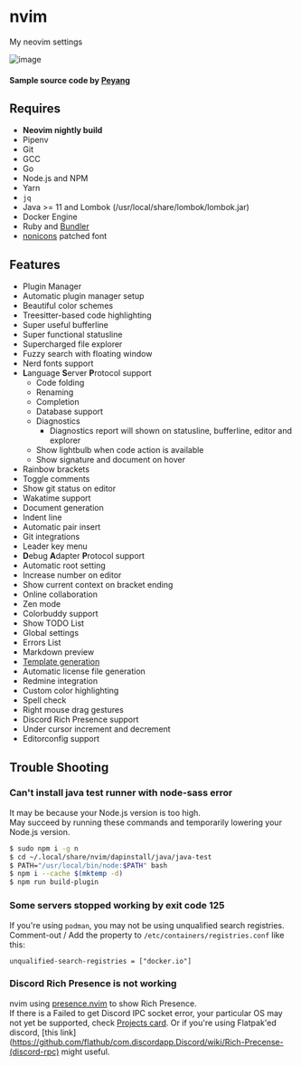 # nvim
My neovim settings

![image](https://user-images.githubusercontent.com/48394190/120484401-ff21c200-c3ed-11eb-9036-cf03a0aa1335.png)
#### Sample source code by [Peyang](https://github.com/peyang-Celeron)

## Requires

- **Neovim nightly build**
- Pipenv
- Git
- GCC
- Go
- Node.js and NPM
- Yarn
- `jq`
- Java >= 11 and Lombok (/usr/local/share/lombok/lombok.jar)
- Docker Engine
- Ruby and [Bundler](https://bundler.io)
- [nonicons](https://github.com/yamatsum/nonicons) patched font

## Features

- Plugin Manager
- Automatic plugin manager setup
- Beautiful color schemes
- Treesitter-based code highlighting
- Super useful bufferline
- Super functional statusline
- Supercharged file explorer
- Fuzzy search with floating window
- Nerd fonts support
- **L**anguage **S**erver **P**rotocol support
	- Code folding
	- Renaming
	- Completion
	- Database support
	- Diagnostics
		- Diagnostics report will shown on statusline, bufferline, editor and explorer
	- Show lightbulb when code action is available
	- Show signature and document on hover
- Rainbow brackets
- Toggle comments
- Show git status on editor
- Wakatime support
- Document generation
- Indent line
- Automatic pair insert
- Git integrations
- Leader key menu
- **D**ebug **A**dapter **P**rotocol support
- Automatic root setting
- Increase number on editor
- Show current context on bracket ending
- Online collaboration
- Zen mode
- Colorbuddy support
- Show TODO List
- Global settings
- Errors List
- Markdown preview
- [Template generation](docs/TEMPLATE-FILE.md)
- Automatic license file generation
- Redmine integration
- Custom color highlighting
- Spell check
- Right mouse drag gestures
- Discord Rich Presence support
- Under cursor increment and decrement
- Editorconfig support

## Trouble Shooting

### Can't install java test runner with node-sass error

It may be because your Node.js version is too high.  
May succeed by running these commands and temporarily lowering your Node.js version.

```bash
$ sudo npm i -g n
$ cd ~/.local/share/nvim/dapinstall/java/java-test
$ PATH="/usr/local/bin/node:$PATH" bash
$ npm i --cache $(mktemp -d)
$ npm run build-plugin
```

### Some servers stopped working by exit code 125

If you're using `podman`, you may not be using unqualified search registries.  
Comment-out / Add the property to `/etc/containers/registries.conf` like this:
```tst
unqualified-search-registries = ["docker.io"]
```

### Discord Rich Presence is not working

nvim using [presence.nvim](https://github.com/andweeb/presence.nvim) to show Rich Presence.  
If there is a Failed to get Discord IPC socket error, your particular OS may not yet be supported, check [Projects card](https://github.com/andweeb/presence.nvim/projects/1#column-14183588).
Or if you're using Flatpak'ed discord, [this link](https://github.com/flathub/com.discordapp.Discord/wiki/Rich-Precense-(discord-rpc) might useful.

